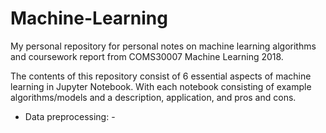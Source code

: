 # Machine-Learning
My personal repository for personal notes on machine learning algorithms and coursework report from COMS30007 Machine Learning 2018.

The contents of this repository consist of 6 essential aspects of machine learning in Jupyter Notebook. With each notebook consisting of example algorithms/models and a description, application, and pros and cons. 

* Data preprocessing: -


